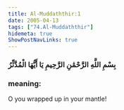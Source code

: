 ```yaml
---
title: Al-Muddaththir:1
date: 2005-04-13
tags: ["74.Al-Muddaththir"]
hidemeta: true 
ShowPostNavLinks: true 
---
```

### بِسْمِ اللَّهِ الرَّحْمَٰنِ الرَّحِيمِ يَا أَيُّهَا الْمُدَّثِّرُ
### meaning: 
O you wrapped up in your mantle!
